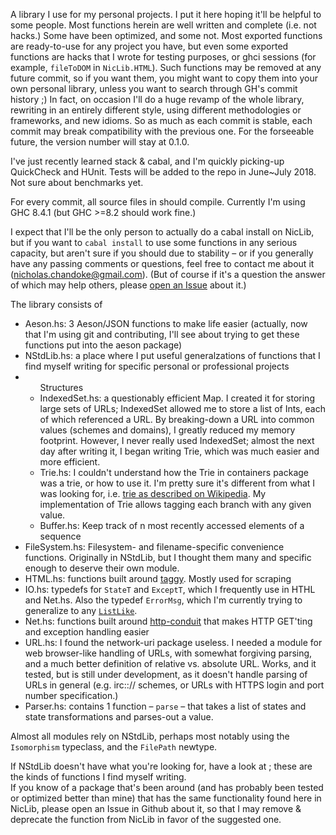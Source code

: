 <p> A library I use for my personal projects. I put it here hoping it'll be helpful to some people. Most functions herein are well written and complete (i.e. not hacks.) Some have been optimized, and some not. Most exported functions are ready-to-use for any project you have, but even some exported functions are hacks that I wrote for testing purposes, or ghci sessions (for example, <code>fileToDOM</code> in <code>NicLib.HTML</code>). Such functions may be removed at any future commit, so if you want them, you might want to copy them into your own personal library, unless you want to search through GH's commit history ;) In fact, on occasion I'll do a huge revamp of the whole library, rewriting in an entirely different style, using different methodologies or frameworks, and new idioms. So as much as each commit is stable, each commit may break compatibility with the previous one. For the forseeable future, the version number will stay at 0.1.0.</p>
<p>I've just recently learned stack &amp; cabal, and I'm quickly picking-up QuickCheck and HUnit. Tests will be added to the repo in June~July 2018. Not sure about benchmarks yet.</p>
<p>For every commit, all source files in should compile. Currently I'm using GHC 8.4.1 (but GHC >=8.2 should work fine.)</p>
<p>I expect that I'll be the only person to actually do a cabal install on NicLib, but if you want to <code>cabal install</code> to use some functions in any serious capacity, but aren't sure if you should due to stability &ndash; or if you generally have any passing comments or questions, feel free to contact me about it (<a href="mailto:nicholas.chandoke@gmail.com">nicholas.chandoke@gmail.com</a>). (But of course if it's a question the answer of which may help others, please <a href="https://github.com/nick-chandoke/niclib/issues/new">open an Issue</a> about it.)</p>
<p>The library consists of
<ul>
	<li>Aeson.hs: 3 Aeson/JSON functions to make life easier (actually, now that I'm using git and contributing, I'll see about trying to get these functions put into the aeson package)</li>
	<li>NStdLib.hs: a place where I put useful generalzations of functions that I find myself writing for specific personal or professional projects</li>
	<li><ul>Structures
		<li>IndexedSet.hs: a questionably efficient Map. I created it for storing large sets of URLs; IndexedSet allowed me to store a list of Ints, each of which referenced a URL. By breaking-down a URL into common values (schemes and domains), I greatly reduced my memory footprint. However, I never really used IndexedSet; almost the next day after writing it, I began writing Trie, which was much easier and more efficient.</li>
		<li>Trie.hs: I couldn't understand how the Trie in containers package was a trie, or how to use it. I'm pretty sure it's different from what I was looking for, i.e. <a href="https://en.wikipedia.org/wiki/Trie">trie as described on Wikipedia</a>. My implementation of Trie allows tagging each branch with any given value.</li>
		<li>Buffer.hs: Keep track of n most recently accessed elements of a sequence</li></ul>
	<li>FileSystem.hs: Filesystem- and filename-specific convenience functions. Originally in NStdLib, but I thought them many and specific enough to deserve their own module.</li>
	<li>HTML.hs: functions built around <a href="http://hackage.haskell.org/package/taggy">taggy</a>. Mostly used for scraping</li>
	<li>IO.hs: typedefs for <code>StateT</code> and <code>ExceptT</code>, which I frequently use in HTHL and Net.hs. Also the typedef <code>ErrorMsg</code>, which I'm currently trying to generalize to any <a href="http://hackage.haskell.org/package/ListLike"><code>ListLike</code></a>.</li>
	<li>Net.hs: functions built around <a href="http://hackage.haskell.org/package/http-conduit">http-conduit</a> that makes HTTP GET'ting and exception handling easier</li>
	<li>URL.hs: I found the network-uri package useless. I needed a module for web browser-like handling of URLs, with somewhat forgiving parsing, and a much better definition of relative vs. absolute URL. Works, and it tested, but is still under development, as it doesn't handle parsing of URLs in general (e.g. irc::// schemes, or URLs with HTTPS login and port number specification.)</li>
	<li>Parser.hs: contains 1 function &ndash; <code>parse</code> &ndash; that takes a list of states and state transformations and parses-out a value.</li>
</ul>
Almost all modules rely on NStdLib, perhaps most notably using the <code>Isomorphism</code> typeclass, and the <code>FilePath</code> newtype.</p>
<p>If NStdLib doesn't have what you're looking for, have a look at <http://hackage.haskell.org/packages/#cat:Control>; these are the kinds of functions I find myself writing.<br/>
If you know of a package that's been around (and has probably been tested or optimized better than mine) that has the same functionality found here in NicLib, please open an Issue in Github about it, so that I may remove & deprecate the function from NicLib in favor of the suggested one.</p>
